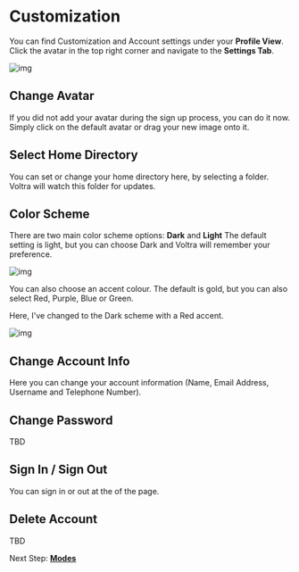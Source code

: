 # Customization

You can find Customization and Account settings under your **Profile View**. Click the avatar in the top right corner and navigate to the **Settings Tab**.

![img](https://www.voltra.co/screenshots/profile-settings.png)

## Change Avatar

If you did not add your avatar during the sign up process, you can do it now. Simply click on the default avatar or drag your new image onto it.

## Select Home Directory

You can set or change your home directory here, by selecting a folder. Voltra will watch this folder for updates.

## Color Scheme

There are two main color scheme options: **Dark** and **Light**
The default setting is light, but you can choose Dark and Voltra will remember your preference.

![img](https://www.voltra.co/screenshots/profile-dark.png)

You can also choose an accent colour. The default is gold, but you can also select Red, Purple, Blue or Green.

Here, I've changed to the Dark scheme with a Red accent.

![img](https://www.voltra.co/screenshots/profile-darkred.png)


## Change Account Info

Here you can change your account information (Name, Email Address, Username and Telephone Number).

## Change Password

TBD

## Sign In / Sign Out

You can sign in or out at the of the page.

## Delete Account

TBD

Next Step: **[Modes](https://voltra.co/docs/modes/)**
